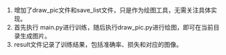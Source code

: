 1. 增加了draw_pic文件和save_list文件，只是作为绘图工具，无需关注具体实现。
2. 首先执行 main.py进行训练，随后执行draw_pic.py进行绘图，即可在当前目录生成图片。
3. result文件记录了训练结果，包括准确率、损失和对应的图像。